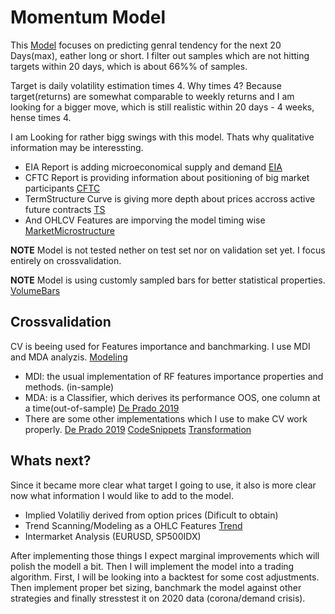 # Momentum Model

This [Model] focuses on predicting genral tendency for the next 20 Days(max),
eather long or short. I filter out samples which are not hitting targets within 20 days, which is about 66%% of samples.

Target is daily volatility estimation times 4. Why times 4? Because target(returns) are somewhat comparable to weekly returns and I am looking for a bigger move, which is still realistic within 20 days - 4 weeks, hense times 4.

I am Looking for rather bigg swings with this model. Thats why qualitative information may be interessting.

- EIA Report is adding microeconomical supply and demand [EIA]
- CFTC Report is providing information about positioning of big market participants [CFTC]
- TermStructure Curve is giving more depth about prices accross active future contracts [TS]
- And OHLCV Features are imporving the model timing wise [MarketMicrostructure]

**NOTE** Model is not tested nether on test set nor on validation set yet. I focus entirely on crossvalidation.

**NOTE** Model is using customly sampled bars for better statistical properties. [VolumeBars]

## Crossvalidation

CV is beeing used for Features importance and banchmarking. I use MDI and MDA analyzis. [Modeling]

- MDI: the usual implementation of RF features importance properties and methods. (in-sample)
- MDA: is a Classifier, which derives its performance OOS, one column at a time(out-of-sample) [De Prado 2019]
- There are some other implementations which I use to make CV work properly. [De Prado 2019] [CodeSnippets] [Transformation]

## Whats next?

Since it became more clear what target I going to use, it also is more clear now what information I would like to add to the model.

- Implied Volatiliy derived from option prices (Dificult to obtain)
- Trend Scanning/Modeling as a OHLC Features [Trend]
- Intermarket Analysis (EURUSD, SP500IDX)

After implementing those things I expect marginal improvements which will polish the modell a bit. Then I will implement the model into a trading algorithm. First, I will be looking into a backtest for some cost adjustments. Then implement proper bet sizing, banchmark the model against other strategies and finally stresstest it on 2020 data (corona/demand crisis).

[De Prado 2019]: https://link.springer.com/article/10.1007/s11408-019-00341-4
[EIA]: getEIA.ipynb
[CFTC]: getCOT.ipynb
[TS]: getTermStructure.ipynb
[MarketMicrostructure]: microstructuralFeatures.ipynb
[Model]: CrudeOilMomentumModel.ipynb
[CodeSnippets]: Research.py
[Transformation]: transformation.ipynb
[Modeling]: modeling.ipynb
[VolumeBars]: barSampling.ipynb
[Trend]: CrudeOilMomentumModel.ipynb##-get-Trend-Features